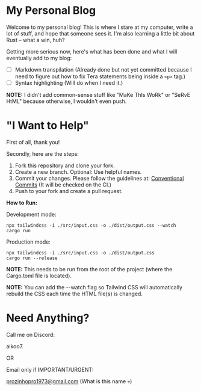 # My Personal Blog

Welcome to my personal blog! This is where I stare at my computer, write a lot of stuff, and hope that someone sees it. I'm also learning a little bit about Rust – what a win, huh?

Getting more serious now, here's what has been done and what I will eventually add to my blog:

- [ ] Markdown transpilation (Already done but not yet committed because I need to figure out how to fix Tera statements being inside a `<p>` tag.)
- [ ] Syntax highlighting (Will do when I need it.)

**NOTE:** I didn't add common-sense stuff like "MaKe ThIs WoRk" or "SeRvE HtML" because otherwise, I wouldn't even push.

# "I Want to Help"

First of all, thank you!

Secondly, here are the steps:

1. Fork this repository and clone your fork.
2. Create a new branch. Optional: Use helpful names.
3. Commit your changes. Please follow the guidelines at: [Conventional Commits](https://www.conventionalcommits.org) (It will be checked on the CI.)
4. Push to your fork and create a pull request.

**How to Run:**

Development mode:

```
npx tailwindcss -i ./src/input.css -o ./dist/output.css --watch
cargo run
```

Production mode:

```
npx tailwindcss -i ./src/input.css -o ./dist/output.css
cargo run --release
```

**NOTE:** This needs to be run from the root of the project (where the Cargo.toml file is located).

**NOTE:** You can add the --watch flag so Tailwind CSS will automatically rebuild the CSS each time the HTML file(s) is changed.

# Need Anything?

Call me on Discord:

aikoo7.

OR

Email only if IMPORTANT/URGENT:

prozinhopro1973@gmail.com (What is this name 💀)
